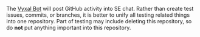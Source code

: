 The [Vyxal Bot](https://github.com/Vyxal/VyxalBotSE) will post GitHub activity into SE chat. Rather than create test issues, commits, or branches, it is better to unify all testing related things into one repository. Part of testing may include deleting this repository, so do **not** put anything important into this repository.
